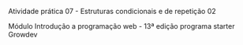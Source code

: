 Atividade prática 07 - Estruturas condicionais e de repetição 02

Módulo Introdução a programação web - 13ª edição programa starter Growdev
